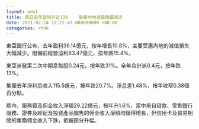 ```yaml
---
layout: post
title: 東亞去年盈利升近11%    受惠內地減值撥備減少
date: 2021-02-24 12:21:43.000000000 +08:00
categories: rthk
---
```


東亞銀行公布，去年盈利36.14億元，按年增長10.8%，主要受惠內地的減值損失大幅減少。撥備前經營溢利83.47億元，按年跌15.4%。

東亞派發第二次中期息每股0.24元，按年跌31%。全年合計派0.4元，按年跌13%。

集團去年淨利息收入115.5億元，按年跌20.7%。淨息差1.48%，按年收窄0.38個百分點。

期內，服務費及佣金收入淨額29.22億元，按年升1.6%，當中來自貸款、零售銀行服務、證券及經紀及投資產品銷售的佣金收入淨額均錄得增長，但信用卡及貿易相關的業務佣金收入下跌，抵銷部分升幅。
